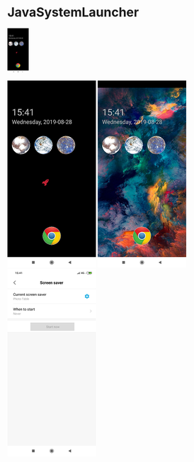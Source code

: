# JavaSystemLauncher

<img src="/images/s1.png" width="48">

![Alt text](/images/s1.png?raw=true "s1")
![Alt text](/images/s2.png?raw=true "s2")
![Alt text](/images/s3.png?raw=true "s3")
